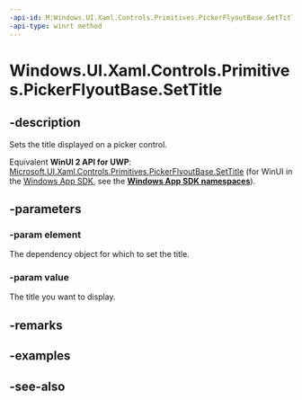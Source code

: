 ```yaml
---
-api-id: M:Windows.UI.Xaml.Controls.Primitives.PickerFlyoutBase.SetTitle(Windows.UI.Xaml.DependencyObject,System.String)
-api-type: winrt method
---
```


<!-- Method syntax
public void SetTitle(Windows.UI.Xaml.DependencyObject element, System.String value)
-->

# Windows.UI.Xaml.Controls.Primitives.PickerFlyoutBase.SetTitle

## -description
Sets the title displayed on a picker control.

Equivalent **WinUI 2 API for UWP**: [Microsoft.UI.Xaml.Controls.Primitives.PickerFlyoutBase.SetTitle](/windows/winui/api/microsoft.ui.xaml.controls.primitives.pickerflyoutbase.settitle) (for WinUI in the [Windows App SDK](/windows/apps/windows-app-sdk/), see the **[Windows App SDK namespaces](/windows/windows-app-sdk/api/winrt/)**).

## -parameters
### -param element
The dependency object for which to set the title.

### -param value
The title you want to display.

## -remarks

## -examples

## -see-also
